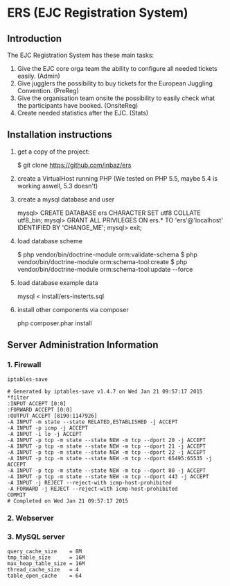 ERS (EJC Registration System)
=============================

Introduction
------------

The EJC Registration System has these main tasks:
1. Give the EJC core orga team the ability to configure all needed tickets easily. (Admin)
1. Give jugglers the possibility to buy tickets for the European Juggling Convention. (PreReg)
2. Give the organisation team onsite the possibility to easily check what the participants have booked. (OnsiteReg)
3. Create needed statistics after the EJC. (Stats)

Installation instructions
-------------------------

1. get a copy of the project:

    $ git clone https://github.com/inbaz/ers

2. create a VirtualHost running PHP (We tested on PHP 5.5, maybe 5.4 is working aswell, 5.3 doesn't)

3. create a mysql database and user

    mysql> CREATE DATABASE ers CHARACTER SET utf8 COLLATE utf8_bin;
    mysql> GRANT ALL PRIVILEGES ON ers.* TO 'ers'@'localhost' IDENTIFIED BY 'CHANGE_ME';
    mysql> exit;
    

4. load database scheme

    $ php vendor/bin/doctrine-module orm:validate-schema
    $ php vendor/bin/doctrine-module orm:schema-tool:create
    $ php vendor/bin/doctrine-module orm:schema-tool:update --force

5. load database example data

    mysql < install/ers-insterts.sql

6. install other components via composer

    php composer.phar install

Server Administration Information
---------------------------------

### 1. Firewall

    iptables-save
```
# Generated by iptables-save v1.4.7 on Wed Jan 21 09:57:17 2015
*filter
:INPUT ACCEPT [0:0]
:FORWARD ACCEPT [0:0]
:OUTPUT ACCEPT [8190:1147926]
-A INPUT -m state --state RELATED,ESTABLISHED -j ACCEPT
-A INPUT -p icmp -j ACCEPT
-A INPUT -i lo -j ACCEPT
-A INPUT -p tcp -m state --state NEW -m tcp --dport 20 -j ACCEPT
-A INPUT -p tcp -m state --state NEW -m tcp --dport 21 -j ACCEPT
-A INPUT -p tcp -m state --state NEW -m tcp --dport 22 -j ACCEPT
-A INPUT -p tcp -m state --state NEW -m tcp --dport 65495:65535 -j ACCEPT
-A INPUT -p tcp -m state --state NEW -m tcp --dport 80 -j ACCEPT
-A INPUT -p tcp -m state --state NEW -m tcp --dport 443 -j ACCEPT
-A INPUT -j REJECT --reject-with icmp-host-prohibited
-A FORWARD -j REJECT --reject-with icmp-host-prohibited
COMMIT
# Completed on Wed Jan 21 09:57:17 2015
```

### 2. Webserver

### 3. MySQL server

```
query_cache_size    = 8M
tmp_table_size      = 16M
max_heap_table_size = 16M
thread_cache_size   = 4
table_open_cache    = 64
```
